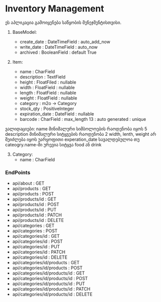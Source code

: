# Inventory Management

ეს აპლიკაცია გამოიყენება საწყობის მენეჯმენტისთვისი.

1. BaseModel:
   - create_date : DateTimeField : auto_add_now
   - write_date : DateTimeField : auto_now
   - archived : BooleanField : default True

2. Item:
   - name : CharField
   - description : TextField
   - height : FloatFiled : nullable
   - width : FloatField : nullable
   - length : FloatField : nullable
   - weight : FloatField : nullable
   - category : m2o -> Category
   - stock_qty : PositiveInteger
   - expiration_date : DateField : nullable
   - barcode : CharField : max_length 13 : auto generated : unique
   
ვალიდაციები:
name მინიმალური სიმბოლოების რაოდენობა იყოს 5
description მინიმალური სიტყვების რაოდენობა 2
width, lenth, weight არ შეიძლება იყოს უარყოფითი
experation_date სავალდებულოა თუ cateogry.name-ში ურევია სიტყვა food ან drink
   
3. Category:
    - name : CharField

### EndPoints
- api/about : GET
- api/products : GET
- api/products : POST
- api/products/id : GET
- api/products/id : POST
- api/products/id : PUT
- api/products/id : PATCH
- api/products/id : DELETE
- api/categories : GET
- api/categories : POST
- api/categories/id : GET
- api/categories/id : POST
- api/categories/id : PUT
- api/categories/id : PATCH
- api/categories/id : DELETE
- api/categories/id/products : GET
- api/categories/id/products : POST
- api/categories/id/products/id : GET
- api/categories/id/products/id : POST
- api/categories/id/products/id : PUT
- api/categories/id/products/id : PATCH
- api/categories/id/products/id : DELETE

